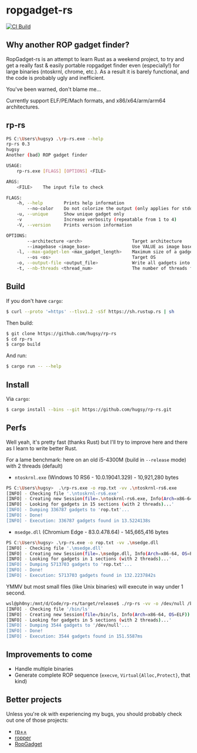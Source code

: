 # ropgadget-rs

[![CI Build](https://github.com/hugsy/rp-rs/actions/workflows/build.yml/badge.svg?branch=main)](https://github.com/hugsy/rp-rs/actions/workflows/build.yml)

## Why another ROP gadget finder?

RopGadget-rs is an attempt to learn Rust as a weekend project, to try and get a really fast & easily portable ropgadget finder even (especially!) for large binaries (ntoskrnl, chrome, etc.). As a result it is barely functional, and the code is probably ugly and inefficient.

You've been warned, don't blame me...

Currently support ELF/PE/Mach formats, and x86/x64/arm/arm64 architectures.


## rp-rs

```bash
PS C:\Users\hugsy❯ .\rp-rs.exe --help
rp-rs 0.3
hugsy
Another (bad) ROP gadget finder

USAGE:
    rp-rs.exe [FLAGS] [OPTIONS] <FILE>

ARGS:
    <FILE>    The input file to check

FLAGS:
    -h, --help        Prints help information
        --no-color    Do not colorize the output (only applies for stdout)
    -u, --unique      Show unique gadget only
    -v                Increase verbosity (repeatable from 1 to 4)
    -V, --version     Prints version information

OPTIONS:
        --architecture <arch>                   Target architecture
        --imagebase <image_base>                Use VALUE as image base
    -l, --max-gadget-len <max_gadget_length>    Maximum size of a gadget [default: 16]
        --os <os>                               Target OS
    -o, --output-file <output_file>             Write all gadgets into file
    -t, --nb-threads <thread_num>               The number of threads for processing the binary [default: 2]
```


## Build

If you don't have `cargo`:

```bash
$ curl --proto '=https' --tlsv1.2 -sSf https://sh.rustup.rs | sh
```

Then build:

```bash
$ git clone https://github.com/hugsy/rp-rs
$ cd rp-rs
$ cargo build
```

And run:

```bash
$ cargo run -- --help
```


## Install

Via `cargo`:

```bash
$ cargo install --bins --git https://github.com/hugsy/rp-rs.git
```

## Perfs

Well yeah, it's pretty fast (thanks Rust) but I'll try to improve here and there as I learn to write better Rust.

For a lame benchmark: here on an old i5-4300M (build in `--release` mode) with 2 threads (default)

 * `ntoskrnl.exe` (Windows 10 RS6 - 10.0.19041.329) - 10,921,280 bytes

```bash
PS C:\Users\hugsy>  .\rp-rs.exe -o rop.txt -vv .\ntoskrnl-rs6.exe
[INFO] - Checking file '.\ntoskrnl-rs6.exe'
[INFO] - Creating new Session(file=.\ntoskrnl-rs6.exe, Info(Arch=x86-64, OS=PE))
[INFO] - Looking for gadgets in 15 sections (with 2 threads)...'
[INFO] - Dumping 336787 gadgets to 'rop.txt'...
[INFO] - Done!
[INFO] - Execution: 336787 gadgets found in 13.5224138s
```

 * `msedge.dll` (Chromium Edge - 83.0.478.64) - 145,665,416 bytes

```bash
PS C:\Users\hugsy> .\rp-rs.exe -o rop.txt -vv .\msedge.dll
[INFO] - Checking file '.\msedge.dll'
[INFO] - Creating new Session(file=.\msedge.dll, Info(Arch=x86-64, OS=PE))
[INFO] - Looking for gadgets in 1 sections (with 2 threads)...'
[INFO] - Dumping 5713703 gadgets to 'rop.txt'...
[INFO] - Done!
[INFO] - Execution: 5713703 gadgets found in 132.2237842s
```

YMMV but most small files (like Unix binaries) will execute in way under 1 second.

```bash
wsl@ph0ny:/mnt/d/Code/rp-rs/target/release$ ./rp-rs -vv -o /dev/null /bin/ls
[INFO] - Checking file '/bin/ls'
[INFO] - Creating new Session(file=/bin/ls, Info(Arch=x86-64, OS=ELF))
[INFO] - Looking for gadgets in 5 sections (with 2 threads)...'
[INFO] - Dumping 3544 gadgets to '/dev/null'...
[INFO] - Done!
[INFO] - Execution: 3544 gadgets found in 151.5587ms
```


## Improvements to come

 * Handle multiple binaries
 * Generate complete ROP sequence (`execve`, `Virtual{Alloc,Protect}`, that kind)

## Better projects

Unless you're ok with experiencing my bugs, you should probably check out one of those projects:
 - [rp++](https://github.com/0vercl0k/rp)
 - [ropper](https://github.com/sashs/ropper)
 - [RopGadget](https://github.com/JonathanSalwan/ROPgadget)

